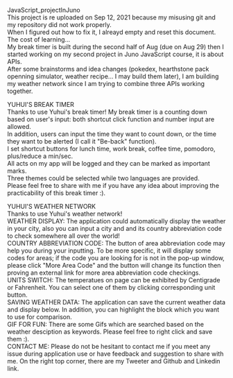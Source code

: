 JavaScript_projectInJuno  
This project is re uploaded on Sep 12, 2021 because my misusing git and my repository did not work properly.  
When I figured out how to fix it, I alreayd empty and reset this document. The cost of learning...  
My break timer is built during the second half of Aug (due on Aug 29) then I started working on my second project in Juno JavaScript course, it is about APIs.  
After some brainstorms and idea changes (pokedex, hearthstone pack openning simulator, weather recipe... I may build them later), I am building my weather network since I am trying to combine three APIs working together.  

YUHUI'S BREAK TIMER  
Thanks to use Yuhui's break timer! My break timer is a counting down based on user's input: both shortcut click function and number input are allowed.  
In addition, users can input the time they want to count down, or the time they want to be alerted (I call it "Be-back" function).  
I set shortcut buttons for lunch time, work break, coffee time, pomodoro, plus/reduce a min/sec.  
All acts on my app will be logged and they can be marked as important marks.  
Three themes could be selected while two languages are provided.  
Please feel free to share with me if you have any idea about improving the practicability of this break timer :).  

YUHUI'S WEATHER NETWORK  
Thanks to use Yuhui's weather network!  
WEATHER DISPLAY: The application could automatically display the weather in your city, also you can input a city and and its country abbreviation code to check somewhere all over the world!  
COUNTRY ABBREVIATION CODE: The button of area abbreviation code may help you during your inputting. To be more specific, it will display some codes for areas; if the code you are looking for is not in the pop-up window, please click "More Area Code" and the button will change its function then proving an external link for more area abbreviation code checkings.  
UNITS SWITCH: The temperatues on page can be exhibited by Centigrade or Fahrenheit. You can select one of them by clicking corresponding unit button.  
SAVING WEATHER DATA: The application can save the current weather data and display below. In addition, you can highlight the block which you want to use for comparison.  
GIF FOR FUN: There are some Gifs which are searched based on the weather desciption as keywords. Please feel free to right click and save them :).  
CONTACT ME: Please do not be hesitant to contact me if you meet any issue during application use or have feedback and suggestion to share with me. On the right top corner, there are my Tweeter and Github and Linkedin link.  

